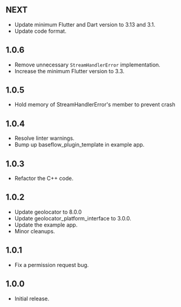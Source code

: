 ## NEXT

* Update minimum Flutter and Dart version to 3.13 and 3.1.
* Update code format.

## 1.0.6

* Remove unnecessary `StreamHandlerError` implementation.
* Increase the minimum Flutter version to 3.3.

## 1.0.5

* Hold memory of StreamHandlerError's member to prevent crash

## 1.0.4

* Resolve linter warnings.
* Bump up baseflow_plugin_template in example app.

## 1.0.3

* Refactor the C++ code.

## 1.0.2

* Update geolocator to 8.0.0
* Update geolocator_platform_interface to 3.0.0.
* Update the example app.
* Minor cleanups.

## 1.0.1

* Fix a permission request bug.

## 1.0.0

* Initial release.
